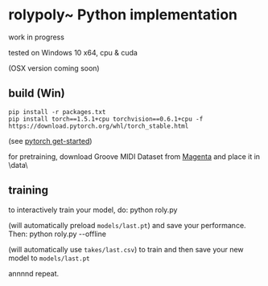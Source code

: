 # rolypoly~ Python implementation
work in progress

tested on Windows 10 x64, cpu & cuda

(OSX version coming soon)


## build (Win)

    pip install -r packages.txt
    pip install torch==1.5.1+cpu torchvision==0.6.1+cpu -f https://download.pytorch.org/whl/torch_stable.html
(see [pytorch get-started](https://pytorch.org/get-started/locally/))

for pretraining, download Groove MIDI Dataset from [Magenta](https://magenta.tensorflow.org/datasets/groove#download)
and place it in
    \data\

## training

to interactively train your model, do:
    python roly.py

(will automatically preload `models/last.pt`) and save your performance. Then:
    python roly.py --offline

(will automatically use `takes/last.csv`) to train and then save your new model to `models/last.pt`

annnnd repeat.

